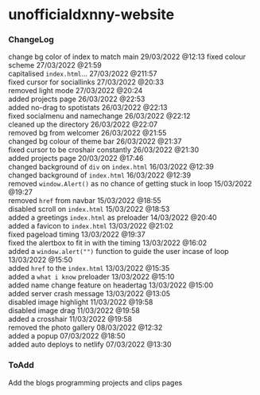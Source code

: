 # unofficialdxnny-website

### ChangeLog
  
  change bg color of index to match main 29/03/2022 @12:13
  fixed colour scheme 27/03/2022 @21:59 <br>
  capitalised `index.html`... 27/03/2022 @211:57 <br>
  fixed cursor for sociallinks 27/03/2022 @20:33 <br>
  removed light mode 27/03/2022 @20:24 <br>
  added projects page 26/03/2022 @22:53 <br>
  added no-drag to spotistats 26/03/2022 @22:13 <br>
  fixed socialmenu and namechange 26/03/2022 @22:12 <br>
  cleaned up the directory 26/03/2022 @22:07 <br>
  removed bg from welcomer 26/03/2022 @21:55 <br>
  changed bg colour of theme bar 26/03/2022 @21:37 </br>
  fixed cursor to be croshair constantly 26/03/2022 @21:30 <br>
  added projects page 20/03/2022 @17:46 <br> 
  changed background of `div` on `index.html` 16/03/2022 @12:39 <br>
  changed background of `index.html` 16/03/2022 @12:39 <br>
  removed `window.Alert()` as no chance of getting stuck in loop 15/03/2022 @19:27 <br>
  removed `href` from navbar 15/03/2022 @18:55 <br>
  disabled scroll on `index.html` 15/03/2022 @18:53 <br>
  added a greetings `index.html` as preloader 14/03/2022 @20:40 <br>
  added a favicon to `index.html` 13/03/2022 @21:02 <br>
  fixed pageload timing 13/03/2022 @19:37 <br>
  fixed the alertbox to fit in with the timing 13/03/2022 @16:02 <br>
  added a `window.alert("")` function to guide the user incase of loop 13/03/2022 @15:50 <br>
  added `href` to the `index.html` 13/03/2022 @15:35 <br>
  added a `what i know` preloader 13/03/2022 @15:10 <br>
  added name change feature on headertag 13/03/2022 @15:00 <br>
  added server crash message 13/03/2022 @13:05 <br>
  disabled image highlight 11/03/2022 @19:58 <br>
  disabled image drag 11/03/2022 @19:58 <br>
  added a crosshair 11/03/2022 @19:58 <br>
  removed the photo gallery 08/03/2022 @12:32 <br>
  added a popup 07/03/2022 @18:50 <br>
  added auto deploys to netlify 07/03/2022 @13:30



### ToAdd

Add the blogs programming projects and clips pages
